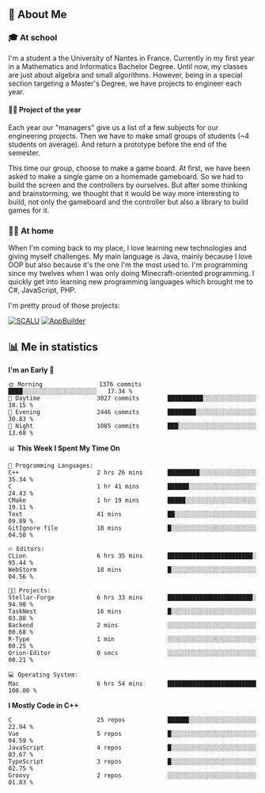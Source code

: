 ## 👀 About Me

### 🎓 At school

I'm a student a the University of Nantes in France. Currently in my first year in a Mathematics and Informatics Bachelor Degree. Until now, my classes are just about algebra and small algorithms. However, being in a special section targeting a Master's Degree, we have projects to engineer each year. 

#### 🔧🔬 Project of the year

Each year our "managers" give us a list of a few subjects for our engineering projects. Then we have to make small groups of students (~4 students on average). And return a prototype before the end of the semester.

This time our group, choose to make a game board. At first, we have been asked to make a single game on a homemade gameboard. So we had to build the screen and the controllers by ourselves. 
But after some thinking and brainstorming, we thought that it would be way more interesting to build, not only the gameboard and the controller but also a library to build games for it.

### 👨‍💻 At home

When I'm coming back to my place, I love learning new technologies and giving myself challenges. My main language is Java, mainly because I love OOP but also because it's the one I'm the most used to. I'm programming since my twelves when I was only doing Minecraft-oriented programming.  I quickly get into learning new programming languages which brought me to C#, JavaScript, PHP. 

I'm pretty proud of those projects:

[![SCALU](https://github-readme-stats.vercel.app/api/pin?username=renardfute&repo=SCALU)](https://github.com/renardfute/scalu)
[![AppBuilder](https://github-readme-stats.vercel.app/api/pin?username=pulsedev2&repo=AppBuilder)](https://github.com/pulsedev2/AppBuilder)

## 📊 Me in statistics
<!--START_SECTION:waka-->
**I'm an Early 🐤** 

```text
🌞 Morning                1376 commits        ████░░░░░░░░░░░░░░░░░░░░░   17.34 % 
🌆 Daytime                3027 commits        ██████████░░░░░░░░░░░░░░░   38.15 % 
🌃 Evening                2446 commits        ████████░░░░░░░░░░░░░░░░░   30.83 % 
🌙 Night                  1085 commits        ███░░░░░░░░░░░░░░░░░░░░░░   13.68 % 
```


📊 **This Week I Spent My Time On** 

```text
💬 Programming Languages: 
C++                      2 hrs 26 mins       █████████░░░░░░░░░░░░░░░░   35.34 % 
C                        1 hr 41 mins        ██████░░░░░░░░░░░░░░░░░░░   24.43 % 
CMake                    1 hr 19 mins        █████░░░░░░░░░░░░░░░░░░░░   19.11 % 
Text                     41 mins             ██░░░░░░░░░░░░░░░░░░░░░░░   09.89 % 
GitIgnore file           18 mins             █░░░░░░░░░░░░░░░░░░░░░░░░   04.50 % 

🔥 Editors: 
CLion                    6 hrs 35 mins       ████████████████████████░   95.44 % 
WebStorm                 18 mins             █░░░░░░░░░░░░░░░░░░░░░░░░   04.56 % 

🐱‍💻 Projects: 
Stellar-Forge            6 hrs 33 mins       ████████████████████████░   94.98 % 
TaskNest                 16 mins             █░░░░░░░░░░░░░░░░░░░░░░░░   03.88 % 
Backend                  2 mins              ░░░░░░░░░░░░░░░░░░░░░░░░░   00.68 % 
R-Type                   1 min               ░░░░░░░░░░░░░░░░░░░░░░░░░   00.25 % 
Orion-Editor             0 secs              ░░░░░░░░░░░░░░░░░░░░░░░░░   00.21 % 

💻 Operating System: 
Mac                      6 hrs 54 mins       █████████████████████████   100.00 % 
```

**I Mostly Code in C++** 

```text
C                        25 repos            ██████░░░░░░░░░░░░░░░░░░░   22.94 % 
Vue                      5 repos             █░░░░░░░░░░░░░░░░░░░░░░░░   04.59 % 
JavaScript               4 repos             █░░░░░░░░░░░░░░░░░░░░░░░░   03.67 % 
TypeScript               3 repos             █░░░░░░░░░░░░░░░░░░░░░░░░   02.75 % 
Groovy                   2 repos             ░░░░░░░░░░░░░░░░░░░░░░░░░   01.83 % 
```




<!--END_SECTION:waka-->
